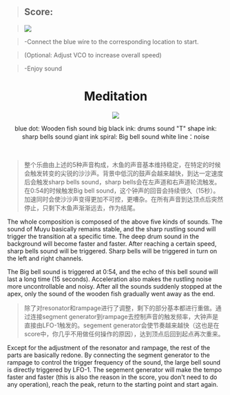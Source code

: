 >## Score:

><img src= "https://drive.google.com/uc?export=view&id=1RayQHKJnJWusBwYbMp1ecoCpIEXjkoou">

>-Connect the blue wire to the corresponding location to start.

>(Optional: Adjust VCO to increase overall speed)

>-Enjoy sound

<center><h1>Meditation</h1>
<img src= "https://drive.google.com/uc?export=view&id=1hs8md-VjwSoE4BOT-0pDHzJpt783ES3X">

blue dot: Wooden fish sound
big black ink: drums sound
"T" shape ink: sharp bells sound
giant ink spiral: Big bell sound
white line：noise
</center>
<br>

>整个乐曲由上述的5种声音构成，木鱼的声音基本维持稳定，在特定的时候会触发转变的尖锐的沙沙声。背景中低沉的鼓声会越来越快，到达一定速度后会触发sharp bells sound，sharp bells会在左声道和右声道轮流触发。在0:54的时候触发Big bell sound，这个钟声的回音会持续很久（15秒）。加速同时会使沙沙声变得更加不可控，更嘈杂。在所有声音到达顶点后突然停止，只剩下木鱼声渐渐远去，作为结尾。

The whole composition is composed of the above five kinds of sounds. The sound of Muyu basically remains stable, and the sharp rustling sound will trigger the transition at a specific time. The deep drum sound in the background will become faster and faster. After reaching a certain speed, sharp bells sound will be triggered. Sharp bells will be triggered in turn on the left and right channels.

The Big bell sound is triggered at 0:54, and the echo of this bell sound will last a long time (15 seconds). Acceleration also makes the rustling noise more uncontrollable and noisy. After all the sounds suddenly stopped at the apex, only the sound of the wooden fish gradually went away as the end.

>除了对resonator和rampage进行了调整，剩下的部分基本都进行重做。通过连接segment generator到rampage去控制声音的触发频率，大钟声是直接由LFO-1触发的。segement generator会使节奏越来越快（这也是在score中，你几乎不用做任何操作的原因），达到顶点后回到起点再次重来。

Except for the adjustment of the resonator and rampage, the rest of the parts are basically redone. By connecting the segment generator to the rampage to control the trigger frequency of the sound, the large bell sound is directly triggered by LFO-1. The segement generator will make the tempo faster and faster (this is also the reason in the score, you don't need to do any operation), reach the peak, return to the starting point and start again.